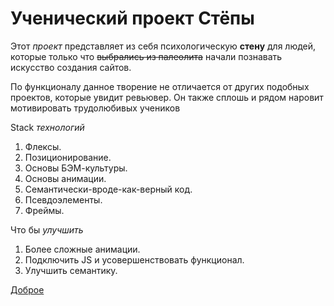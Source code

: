 # Ученический проект Стёпы

 Этот *проект* представляет из себя психологическую **стену** для людей, которые только что ~~выбрались из палеолита~~ начали познавать искусство создания сайтов.

По функционалу данное творение не отличается от других подобных проектов, которые увидит ревьювер. Он также сплошь и рядом наровит мотивировать трудолюбивых учеников 

Stack *технологий*
1. Флексы.
2. Позиционирование.
3. Основы БЭМ-культуры.
4. Основы анимации.
5. Семантически-вроде-как-верный код.
6. Псевдоэлементы.
7. Фреймы.

Что бы *улучшить*
1. Более сложные анимации.
2. Подключить JS и усовершенствовать функционал.
3. Улучшить семантику.


[Доброе](https://cdn.otkritkiok.ru/posts/big/kartinka-dobroe-utro-khoroshego-dnya-80922.jpg)

